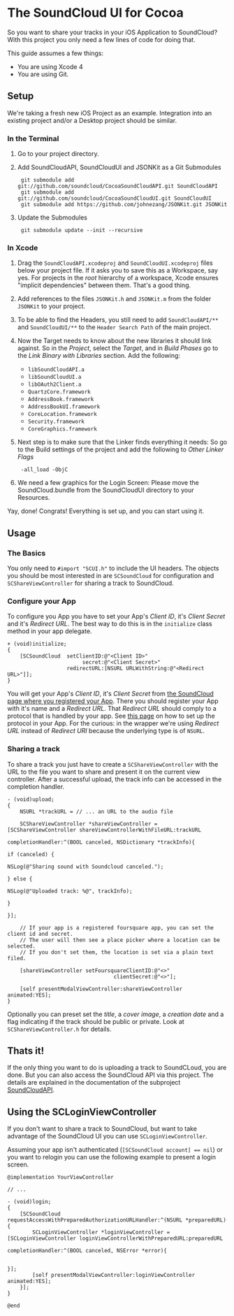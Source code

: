 # The SoundCloud UI for Cocoa

So you want to share your tracks in your iOS Application to SoundCloud? With this project you only need a few lines of code for doing that.

This guide assumes a few things:

* You are using Xcode 4
* You are using Git.

## Setup

We're taking a fresh new iOS Project as an example. Integration into an existing project and/or a Desktop project should be similar.

### In the Terminal

1. Go to your project directory.

2. Add SoundCloudAPI, SoundCloudUI and JSONKit as a Git Submodules

		git submodule add git://github.com/soundcloud/CocoaSoundCloudAPI.git SoundCloudAPI
		git submodule add git://github.com/soundcloud/CocoaSoundCloudUI.git SoundCloudUI
		git submodule add https://github.com/johnezang/JSONKit.git JSONKit
		
3. Update the Submodules

		git submodule update --init --recursive

### In Xcode

1. Drag the `SoundCloudAPI.xcodeproj` and `SoundCloudUI.xcodeproj` files below your project file. If it asks you to save this as a Workspace, say yes. For projects in the _root_ hierarchy of a workspace, Xcode ensures "implicit dependencies" between them. That's a good thing.

2. Add references to the files `JSONKit.h` and `JSONKit.m` from the folder `JSONKit` to your project.

3. To be able to find the Headers, you still need to add `SoundCloudAPI/**` and `SoundCloudUI/**` to the `Header Search Path` of the main project.

4. Now the Target needs to know about the new libraries it should link against. So in the _Project_, select the _Target_, and in _Build Phases_ go to the _Link Binary with Libraries_ section. Add the following:

    * `libSoundCloudAPI.a`
    * `libSoundCloudUI.a`
    * `libOAuth2Client.a`
    * `QuartzCore.framework`
    * `AddressBook.framework`
    * `AddressBookUI.framework`
    * `CoreLocation.framework`
    * `Security.framework`
    * `CoreGraphics.framework`

5. Next step is to make sure that the Linker finds everything it needs: So go to the Build settings of the project and add the following to *Other Linker Flags*
    
        -all_load -ObjC

6. We need a few graphics for the Login Screen: Please move the SoundCloud.bundle from the SoundCloudUI directory to your Resources.

Yay, done! Congrats! Everything is set up, and you can start using it.

## Usage

### The Basics

You only need to `#import "SCUI.h"` to include the UI headers. The objects you should be most interested in are `SCSoundCloud` for configuration and `SCShareViewController` for sharing a track to SoundCloud.


### Configure your App

To configure you App you have to set your App's _Client ID_, it's _Client Secret_ and it's _Redirect URL_. The best way to do this is in the `initialize` class method in your app delegate.

    + (void)initialize;
    {
        [SCSoundCloud  setClientID:@"<Client ID>"
                            secret:@"<Client Secret>"
                       redirectURL:[NSURL URLWithString:@"<Redirect URL>"]];
    }

You will get your App's _Client ID_, it's _Client Secret_ from [the SoundCloud page where you registered your App](http://soundcloud.com/you/apps). There you should register your App with it's name and a _Redirect URL_. That _Redirect URL_ should comply to a protocol that is handled by your app. See [this page](http://iphonedevelopertips.com/cocoa/launching-your-own-application-via-a-custom-url-scheme.html) on how to set up the protocol in your App. For the curious: in the wrapper we're using _Redirect URL_ instead of _Redirect URI_ because the underlying type is of `NSURL`.


### Sharing a track

To share a track you just have to create a `SCShareViewController` with the URL to the file you want to share and present it on the current view controller. After a successful upload, the track info can be accessed in the completion handler. 

    - (void)upload;
    {
        NSURL *trackURL = // ... an URL to the audio file
        
        SCShareViewController *shareViewController = [SCShareViewController shareViewControllerWithFileURL:trackURL
                                                                                         completionHandler:^(BOOL canceled, NSDictionary *trackInfo){
                                                                                             if (canceled) {
                                                                                                 NSLog(@"Sharing sound with Soundcloud canceled.");
                                                                                             } else {
                                                                                                 NSLog(@"Uploaded track: %@", trackInfo);
                                                                                             }
                                                                                         }];
        
        // If your app is a registered foursquare app, you can set the client id and secret.
        // The user will then see a place picker where a location can be selected.
        // If you don't set them, the location is set via a plain text filed.
        
        [shareViewController setFoursquareClientID:@"<>"
                                      clientSecret:@"<>"];
        
        [self presentModalViewController:shareViewController animated:YES];
    }

Optionally you can preset set the *title*, a *cover image*, a *creation date* and a flag indicating if the track should be public or private. Look at `SCShareViewController.h` for details.


## Thats it!

If the only thing you want to do is uploading a track to SoundCLoud, you are done. But you can also access the SoundCloud API via this project. The details are explained in the documentation of the subproject [SoundCloudAPI]().

## Using the SCLoginViewController

If you don't want to share a track to SoundCloud, but want to take advantage of the SoundCloud UI you can use `SCLoginViewController`.

Assuming your app isn't authenticated (`[SCSoundCloud account] == nil`) or you want to relogin you can use the following example to present a login screen.

    @implementation YourViewController
    
    // ...
    
    - (void)login;
    {
        [SCSoundCloud requestAccessWithPreparedAuthorizationURLHandler:^(NSURL *preparedURL){
            SCLoginViewController *loginViewController = [SCLoginViewController loginViewControllerWithPreparedURL:preparedURL
                                                                                                 completionHandler:^(BOOL canceled, NSError *error){
                                                                                                     
                                                                                                     }];
            [self presentModalViewController:loginViewController animated:YES];
        }];
    }
    
    @end


